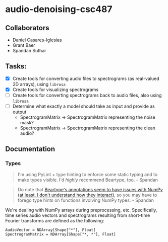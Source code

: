 # audio-denoising-csc487
## Collaborators

- Daniel Casares-Iglesias
- Grant Baer
- Spandan Suthar

## Tasks: 

- [X] Create tools for converting audio files to spectrograms (as real-valued 2D arrays), using `librosa`
- [X] Create tools for visualizing spectrograms 
- [ ] Create tools for converting spectrograms back to audio files, also using `librosa`
- [ ] Determine what exactly a model should take as input and provide as output
    - SpectrogramMatrix -> SpectrogramMatrix representing the noise mask? 
    - SpectrogramMatrix -> SpectrogramMatrix representing the clean audio?


## Documentation

### Types
> I'm using PyLint + type hinting to enforce some static typing and to make types visible. I'd *highly* recommend Beartype, too. - Spandan 

> Do note that [Beartype's annotations seem to have issues with NumPy (at least, I don't understand how they interact)](https://github.com/beartype/beartype/issues/334), so you may have to forego type hints on functions involving NumPy types. - Spandan 

We're dealing with NumPy arrays during preprocessing, etc. Specifically, time series audio vectors and spectrograms resulting from short-time Fourier transforms are defined as the following:

```python3 
AudioVector = NDArray[Shape["*"], Float]
SpectrogramMatrix = NDArray[Shape["*, *"], Float]
```

